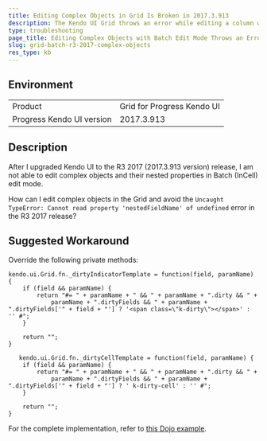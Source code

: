 ```yaml
---
title: Editing Complex Objects in Grid Is Broken in 2017.3.913
description: The Kendo UI Grid throws an error while editing a column which is bound to a nested property in the R3 2017 (2017.3.913 version) release.
type: troubleshooting
page_title: Editing Complex Objects with Batch Edit Mode Throws an Error in the R3 2017 Release | Kendo UI Grid
slug: grid-batch-r3-2017-complex-objects
res_type: kb
---
```


## Environment

<table>
 <tr>
  <td>Product</td>
  <td>Grid for Progress Kendo UI</td>
 </tr>
 <tr>
  <td>Progress Kendo UI version</td>
  <td>2017.3.913</td>
 </tr>
</table>

## Description

After I upgraded Kendo UI to the R3 2017 (2017.3.913 version) release, I am not able to edit complex objects and their nested properties in Batch (InCell) edit mode.

How can I edit complex objects in the Grid and avoid the `Uncaught TypeError: Cannot read property 'nestedFieldName' of undefined` error in the R3 2017 release?

## Suggested Workaround

Override the following private methods:

```
kendo.ui.Grid.fn._dirtyIndicatorTemplate = function(field, paramName) {
    if (field && paramName) {
        return "#= " + paramName + " && " + paramName + ".dirty && " +
            paramName + ".dirtyFields && " + paramName + ".dirtyFields['" + field + "'] ? '<span class=\"k-dirty\"></span>' : '' #";
    }

    return "";
}

   kendo.ui.Grid.fn._dirtyCellTemplate = function(field, paramName) {
    if (field && paramName) {
        return "#= " + paramName + " && " + paramName + ".dirty && " +
            paramName + ".dirtyFields && " + paramName + ".dirtyFields['" + field + "'] ? ' k-dirty-cell' : '' #";
    }

    return "";
}
```

For the complete implementation, refer to [this Dojo example](http://dojo.telerik.com/aFEjIN).
